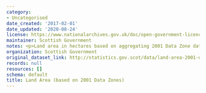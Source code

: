 ```yaml
---
category:
- Uncategorised
date_created: '2017-02-01'
date_updated: '2020-08-24'
license: https://www.nationalarchives.gov.uk/doc/open-government-licence/version/3/
maintainer: Scottish Government
notes: <p>Land area in hectares based on aggregating 2001 Data Zone data.</p>
organization: Scottish Government
original_dataset_link: http://statistics.gov.scot/data/land-area-2001-data-zone-based
records: null
resources: []
schema: default
title: Land Area (based on 2001 Data Zones)
---
```

